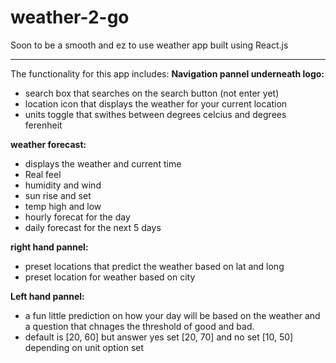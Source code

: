 # weather-2-go
Soon to be a smooth and ez to use weather app built using React.js

________________________________________________

The functionality for this app includes:
**Navigation pannel underneath logo:**
- search box that searches on the search button (not enter yet)
- location icon that displays the weather for your current location
- units toggle that swithes between degrees celcius and degrees ferenheit

**weather forecast:**
- displays the weather and current time
- Real feel
- humidity and wind
- sun rise and set 
- temp high and low
- hourly forecat for the day
- daily forecast for the next 5 days

**right hand pannel:**
- preset locations that predict the weather based on lat and long
- preset location for weather based on city

**Left hand pannel:**
- a fun little prediction on how your day will be based on the weather and a question that chnages the threshold of good and bad.
- default is [20, 60] but answer yes set [20, 70] and no set [10, 50] depending on unit option set
